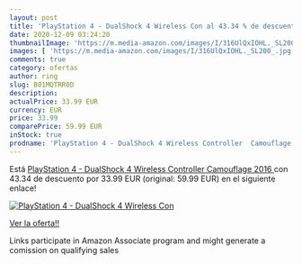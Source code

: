 ```yaml
---
layout: post
title: 'PlayStation 4 - DualShock 4 Wireless Con al 43.34 % de descuento'
date: 2020-12-09 03:24:20
thumbnailImage: 'https://m.media-amazon.com/images/I/316UlQxIOHL._SL200_.jpg'
images: [ 'https://m.media-amazon.com/images/I/316UlQxIOHL._SL200_.jpg' ]
comments: true
category: ofertas
author: ring
slug: B01MQTRR0D
description:
actualPrice: 33.99 EUR
currency: EUR
price: 33.99
comparePrice: 59.99 EUR
inStock: true
prodname: 'PlayStation 4 - DualShock 4 Wireless Controller  Camouflage  2016 '
---
```


Está [PlayStation 4 - DualShock 4 Wireless Controller  Camouflage  2016 ](https://www.amazon.de/dp/B01MQTRR0D/?tag=tolees0ca-21) con 43.34 de descuento por 33.99 EUR (original: 59.99 EUR) en el siguiente enlace!

[![PlayStation 4 - DualShock 4 Wireless Con](https://m.media-amazon.com/images/I/316UlQxIOHL._SL200_.jpg)](https://www.amazon.de/dp/B01MQTRR0D/?tag=tolees0ca-21)

[Ver la oferta!!](https://www.amazon.de/dp/B01MQTRR0D/?tag=tolees0ca-21)

Links participate in Amazon Associate program and might generate a comission on qualifying sales


